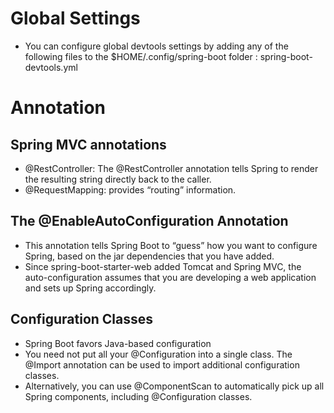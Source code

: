 # Global Settings
* You can configure global devtools settings by adding any of the following files to the $HOME/.config/spring-boot folder : spring-boot-devtools.yml

# Annotation

## Spring MVC annotations
* @RestController: The @RestController annotation tells Spring to render the resulting string directly back to the caller.
* @RequestMapping: provides “routing” information. 

## The @EnableAutoConfiguration Annotation
* This annotation tells Spring Boot to “guess” how you want to configure Spring, based on the jar dependencies that you have added. 
* Since spring-boot-starter-web added Tomcat and Spring MVC, the auto-configuration assumes that you are developing a web application and sets up Spring accordingly.


## Configuration Classes
* Spring Boot favors Java-based configuration
* You need not put all your @Configuration into a single class. The @Import annotation can be used to import additional configuration classes. 
* Alternatively, you can use @ComponentScan to automatically pick up all Spring components, including @Configuration classes.